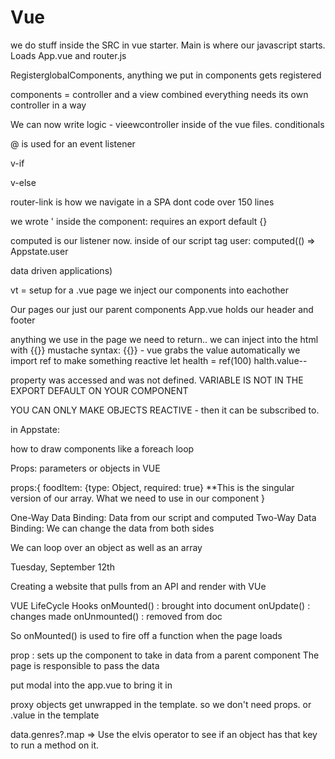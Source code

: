 # Vue

we do stuff inside the SRC in vue starter.
Main is where our javascript starts. Loads App.vue and router.js

RegisterglobalComponents, anything we put in components gets registered

components = controller and a view combined
everything needs its own controller in a way

We can now write logic - vieewcontroller inside of the vue files. conditionals

@ is used for an event listener

v-if 

v-else

router-link is how we navigate in a SPA
dont code over 150 lines

we wrote '<script></script> inside the component: requires an export default {}

computed is our listener now. inside of our script tag
user: computed(() => Appstate.user

data driven applications)

vt = setup for a .vue page
we inject our components into eachother

Our pages our just our parent components
App.vue holds our header and footer

anything we use in the page we need to return.. we can inject into the html with {{}}
mustache syntax: {{}} - vue grabs the value automatically
we import ref to make something reactive
let health = ref(100)
halth.value--

property was accessed and was not defined. VARIABLE IS NOT IN THE EXPORT DEFAULT ON YOUR COMPONENT

YOU CAN ONLY MAKE OBJECTS REACTIVE - then it can be subscribed to.

in Appstate: 

how to draw components like a foreach loop 
  <Component v-for="item in []" : key="item.id" :foodItem="item" />

Props: parameters or objects in VUE

props:{
  foodItem: {type: Object, required: true} **This is the singular version of our array. What we need to use in our component
}

One-Way Data Binding: Data from our script and computed
Two-Way Data Binding: We can change the data from both sides

We can loop over an object as well as an array

Tuesday, September 12th

Creating a website that pulls from an API and render with VUe

VUE LifeCycle Hooks
onMounted() : brought into document
onUpdate() : changes made
onUnmounted() : removed from doc

So onMounted() is used to fire off a function when the page loads

prop : sets up the component to take in data from a parent component
The page is responsible to pass the data

put modal into the app.vue to bring it in

proxy objects get unwrapped in the template. so we don't need props. or .value in the template

data.genres?.map => Use the elvis operator to see if an object has that key to run a method on it.